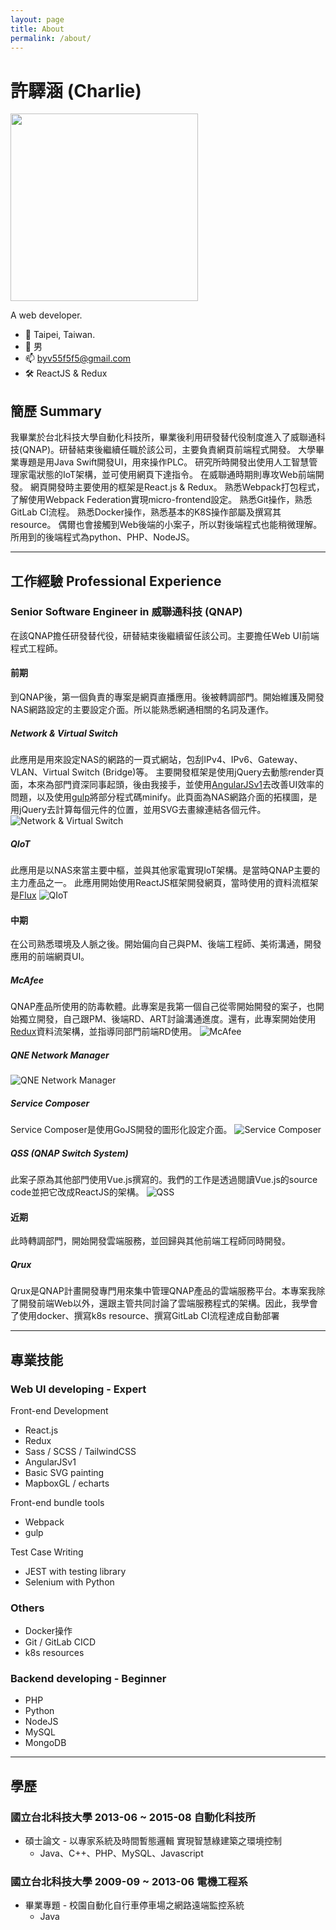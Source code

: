 ```yaml
---
layout: page
title: About
permalink: /about/
---
```


# 許驛涵 (Charlie)
<img src="https://upload.cc/i1/2022/08/27/GVQhNE.png" width="300px">

A web developer.
- 📍 Taipei, Taiwan.
- 👦 男
- 📫 byv55f5f5@gmail.com
- 🛠 ReactJS & Redux

## 簡歷 Summary
我畢業於台北科技大學自動化科技所，畢業後利用研發替代役制度進入了威聯通科技(QNAP)。研替結束後繼續任職於該公司，主要負責網頁前端程式開發。
大學畢業專題是用Java Swift開發UI，用來操作PLC。
研究所時開發出使用人工智慧管理家電狀態的IoT架構，並可使用網頁下達指令。
在威聯通時期則專攻Web前端開發。
網頁開發時主要使用的框架是React.js & Redux。
熟悉Webpack打包程式，了解使用Webpack Federation實現micro-frontend設定。
熟悉Git操作，熟悉GitLab CI流程。
熟悉Docker操作，熟悉基本的K8S操作部屬及撰寫其resource。
偶爾也會接觸到Web後端的小案子，所以對後端程式也能稍微理解。所用到的後端程式為python、PHP、NodeJS。

* * *

## 工作經驗 Professional Experience
### Senior Software Engineer in 威聯通科技 (QNAP)
在該QNAP擔任研發替代役，研替結束後繼續留任該公司。主要擔任Web UI前端程式工程師。

#### 前期
到QNAP後，第一個負責的專案是網頁直播應用。後被轉調部門。開始維護及開發NAS網路設定的主要設定介面。所以能熟悉網通相關的名詞及運作。

##### Network & Virtual Switch
此應用是用來設定NAS的網路的一頁式網站，包刮IPv4、IPv6、Gateway、VLAN、Virtual Switch (Bridge)等。
主要開發框架是使用jQuery去動態render頁面，本來為部門資深同事起頭，後由我接手，並使用[AngularJSv1](https://angularjs.org/)去改善UI效率的問題，以及使用[gulp](https://gulpjs.com/)將部分程式碼minify。此頁面為NAS網路介面的拓樸圖，是用jQuery去計算每個元件的位置，並用SVG去畫線連結各個元件。
![Network & Virtual Switch](https://upload.cc/i1/2022/08/27/lcVC4X.png)

##### QIoT
此應用是以NAS來當主要中樞，並與其他家電實現IoT架構。是當時QNAP主要的主力產品之一。
此應用開始使用ReactJS框架開發網頁，當時使用的資料流框架是[Flux](https://facebook.github.io/flux/)
![QIoT](https://upload.cc/i1/2022/08/30/1URWSC.jpg)

#### 中期
在公司熟悉環境及人脈之後。開始偏向自己與PM、後端工程師、美術溝通，開發應用的前端網頁UI。

##### McAfee
QNAP產品所使用的防毒軟體。此專案是我第一個自己從零開始開發的案子，也開始獨立開發，自己跟PM、後端RD、ART討論溝通進度。還有，此專案開始使用[Redux](https://redux.js.org/)資料流架構，並指導同部門前端RD使用。
![McAfee](https://upload.cc/i1/2022/08/30/HPpqB0.png)

##### QNE Network Manager
![QNE Network Manager](https://upload.cc/i1/2022/08/30/lV7rX8.png)

##### Service Composer
Service Composer是使用GoJS開發的圖形化設定介面。
![Service Composer](https://upload.cc/i1/2022/08/30/L8yzoq.png)

##### QSS (QNAP Switch System)
此案子原為其他部門使用Vue.js撰寫的。我們的工作是透過閱讀Vue.js的source code並把它改成ReactJS的架構。
![QSS](https://upload.cc/i1/2022/08/30/SzM0D6.png)

#### 近期
此時轉調部門，開始開發雲端服務，並回歸與其他前端工程師同時開發。

##### Qrux
Qrux是QNAP計畫開發專門用來集中管理QNAP產品的雲端服務平台。本專案我除了開發前端Web以外，還跟主管共同討論了雲端服務程式的架構。因此，我學會了使用docker、撰寫k8s resource、撰寫GitLab CI流程達成自動部署

* * *
## 專業技能
### Web UI developing - Expert
Front-end Development
- React.js
- Redux
- Sass / SCSS / TailwindCSS
- AngularJSv1
- Basic SVG painting
- MapboxGL / echarts

Front-end bundle tools
- Webpack
- gulp

Test Case Writing
- JEST with testing library
- Selenium with Python

### Others
- Docker操作
- Git / GitLab CICD
- k8s resources

### Backend developing - Beginner
- PHP
- Python
- NodeJS
- MySQL
- MongoDB

* * *

## 學歷
### 國立台北科技大學 2013-06 ~ 2015-08 自動化科技所
- 碩士論文 - 以專家系統及時間暫態邏輯 實現智慧綠建築之環境控制
  - Java、C++、PHP、MySQL、Javascript

### 國立台北科技大學 2009-09 ~ 2013-06 電機工程系
- 畢業專題 - 校園自動化自行車停車場之網路遠端監控系統
  - Java
